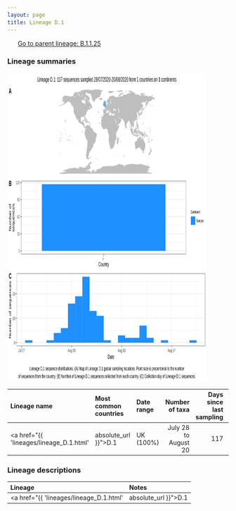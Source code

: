 ```yaml
---
layout: page
title: Lineage D.1
---
```




<p>
<ul class="actions small">
	 <a href="{{ 'lineages/lineage_B.1.1.25.html' | absolute_url }}" class="button special fit">Go to parent lineage: B.1.1.25</a>
</ul>
</p>
<h3> Lineage summaries</h3>

<img src="../assets/images/D.1.svg" alt="D.1 lineage summary figure" width="90%" height="700px" />


| Lineage name | Most common countries | Date range | Number of taxa |  Days since last sampling | Known Travel | Recall value |
|:-----|:-----|:-------|-------:|-------:|:---------|--------:|
| <a href="{{ 'lineages/lineage_D.1.html' | absolute_url }}">D.1</a> | UK (100%) | July 28 to August 20 | 117 |  | 1.0 |

<h3>Lineage descriptions</h3>

| Lineage | Notes |
|:-----|:-----|
| <a href="{{ 'lineages/lineage_D.1.html' | absolute_url }}">D.1</a> | UK lineage (Alias of B.1.1.25.2) |

